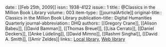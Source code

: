 date:: [[Feb 25th, 2009]]
issn:: 1938-4122
issue:: 1
title:: @Classics in the Million Book Library
volume:: 003
item-type:: [[journalArticle]]
original-title:: Classics in the Million Book Library
publication-title:: Digital Humanities Quarterly
journal-abbreviation:: DHQ
authors:: [[Gregory Crane]], [[Alison Babeu]], [[David Bamman]], [[Thomas Breuel]], [[Lisa Cerrato]], [[Daniel Deckers]], [[Anke Lüdeling]], [[David Mimno]], [[Rashmi Singhal]], [[David A. Smith]], [[Amir Zeldes]]
links:: [Local library](zotero://select/groups/2386895/items/EX9H8PIY), [Web library](https://www.zotero.org/groups/2386895/items/EX9H8PIY)
